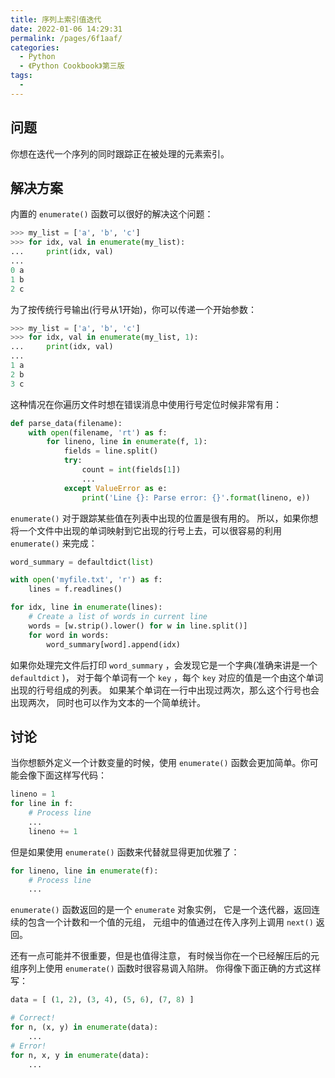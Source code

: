 ```yaml
---
title: 序列上索引值迭代
date: 2022-01-06 14:29:31
permalink: /pages/6f1aaf/
categories:
  - Python
  - 《Python Cookbook》第三版
tags:
  -
---
```


## 问题

你想在迭代一个序列的同时跟踪正在被处理的元素索引。

## 解决方案

内置的 `enumerate()` 函数可以很好的解决这个问题：

```python
>>> my_list = ['a', 'b', 'c']
>>> for idx, val in enumerate(my_list):
...     print(idx, val)
...
0 a
1 b
2 c
```

为了按传统行号输出(行号从1开始)，你可以传递一个开始参数：

```python
>>> my_list = ['a', 'b', 'c']
>>> for idx, val in enumerate(my_list, 1):
...     print(idx, val)
...
1 a
2 b
3 c
```

这种情况在你遍历文件时想在错误消息中使用行号定位时候非常有用：

```python
def parse_data(filename):
    with open(filename, 'rt') as f:
        for lineno, line in enumerate(f, 1):
            fields = line.split()
            try:
                count = int(fields[1])
                ...
            except ValueError as e:
                print('Line {}: Parse error: {}'.format(lineno, e))
```

`enumerate()` 对于跟踪某些值在列表中出现的位置是很有用的。 所以，如果你想将一个文件中出现的单词映射到它出现的行号上去，可以很容易的利用 `enumerate()` 来完成：

```python
word_summary = defaultdict(list)

with open('myfile.txt', 'r') as f:
    lines = f.readlines()

for idx, line in enumerate(lines):
    # Create a list of words in current line
    words = [w.strip().lower() for w in line.split()]
    for word in words:
        word_summary[word].append(idx)
```

如果你处理完文件后打印 `word_summary` ，会发现它是一个字典(准确来讲是一个 `defaultdict` )， 对于每个单词有一个 `key` ，每个 `key` 对应的值是一个由这个单词出现的行号组成的列表。 如果某个单词在一行中出现过两次，那么这个行号也会出现两次， 同时也可以作为文本的一个简单统计。

## 讨论

当你想额外定义一个计数变量的时候，使用 `enumerate()` 函数会更加简单。你可能会像下面这样写代码：

```python
lineno = 1
for line in f:
    # Process line
    ...
    lineno += 1
```

但是如果使用 `enumerate()` 函数来代替就显得更加优雅了：

```python
for lineno, line in enumerate(f):
    # Process line
    ...
```

`enumerate()` 函数返回的是一个 `enumerate` 对象实例， 它是一个迭代器，返回连续的包含一个计数和一个值的元组， 元组中的值通过在传入序列上调用 `next()` 返回。

还有一点可能并不很重要，但是也值得注意， 有时候当你在一个已经解压后的元组序列上使用 `enumerate()` 函数时很容易调入陷阱。 你得像下面正确的方式这样写：

```python
data = [ (1, 2), (3, 4), (5, 6), (7, 8) ]

# Correct!
for n, (x, y) in enumerate(data):
    ...
# Error!
for n, x, y in enumerate(data):
    ...
```